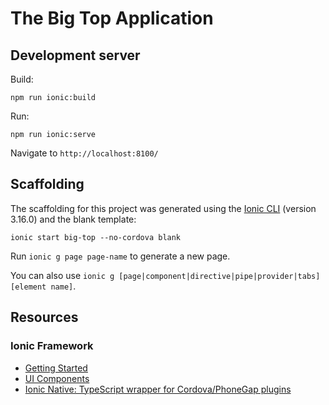 # The Big Top Application

## Development server

Build:
 
    npm run ionic:build

Run:
 
    npm run ionic:serve

Navigate to `http://localhost:8100/`

## Scaffolding

The scaffolding for this project was generated using the [Ionic CLI](https://ionicframework.com/docs/cli/) 
(version 3.16.0) and the blank template:

    ionic start big-top --no-cordova blank

Run `ionic g page page-name` to generate a new page.

You can also use `ionic g [page|component|directive|pipe|provider|tabs] [element name]`.

## Resources 

### Ionic Framework
* [Getting Started](https://ionicframework.com/getting-started)
* [UI Components](https://ionicframework.com/docs/components/)
* [Ionic Native: TypeScript wrapper for Cordova/PhoneGap plugins](https://ionicframework.com/docs/native/)
